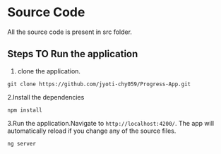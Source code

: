 # Source Code

All the source code is present in src folder.


## Steps TO Run the application

1. clone the application.

`git clone https://github.com/jyoti-chy059/Progress-App.git`


2.Install the dependencies

`npm install`


3.Run the application.Navigate to `http://localhost:4200/`. The app will automatically reload if you change any of the source files.

`ng server` 


